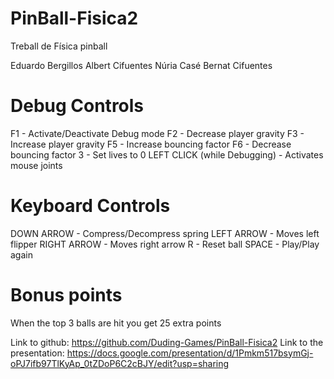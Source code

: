 # PinBall-Fisica2
Treball de Física pinball

Eduardo Bergillos
Albert Cifuentes
Núria Casé
Bernat Cifuentes


# Debug Controls

F1 - Activate/Deactivate Debug mode
F2 - Decrease player gravity
F3 - Increase player gravity
F5 - Increase bouncing factor
F6 - Decrease bouncing factor
3 - Set lives to 0
LEFT CLICK (while Debugging) - Activates mouse joints


# Keyboard Controls

DOWN ARROW - Compress/Decompress spring
LEFT ARROW - Moves left flipper
RIGHT ARROW - Moves right arrow
R - Reset ball
SPACE - Play/Play again

# Bonus points

When the top 3 balls are hit you get 25 extra points


Link to github: https://github.com/Duding-Games/PinBall-Fisica2
Link to the presentation: https://docs.google.com/presentation/d/1Pmkm517bsymGj-oPJ7ifb97TlKyAp_0tZDoP6C2cBJY/edit?usp=sharing